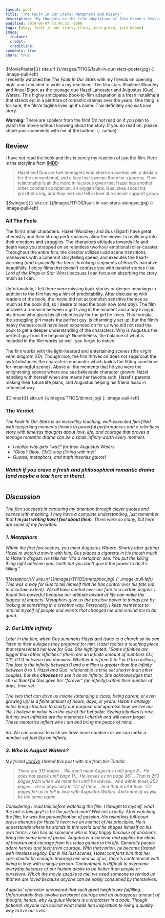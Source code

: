 ```yaml
---
layout: post
title: "The Fault In Our Stars: Metaphors and Misery"
description: "My thoughts on the film adaptation of John Green's bestseller."
modified: 2014-06-07 23:46:33 -1000
tags: [okay, fault in our stars, tfios, john green, josh boone]
image:
  feature: 
  credit: 
  creditlink: 
comments: true
share: true
---
```

<!-- Table of Contents
<section id="table-of-contents" class ="toc">
  <header>
    <h3>Contents</h3>
  </header>
<div id="drawer" markdown="1">
*  Auto generated table of contents
{:toc}
</div>
</section> 
-->

![MoviePoster]({{ site.url }}/images/TFIOS/fault-in-our-stars-poster.jpg)
{: .image-pull-left}
<br>
I recently watched the *The Fault In Our Stars* with my friends on opening night and I decided to write a my reactions. The film stars Shailene Woodley and Ansel Elgort as the teenage duo Hazel Lancaster and Augustus (Gus) Waters. This highly anticipated book-to-film adaptation is a fresh installment that stands out in a plethora of romantic dramas over the years. One thing is for sure, the film's tagline lives up it's name. This definitely *one sick love story.*


**Warning:** There are spoilers from the film! *Do not* read on if you plan to watch the movie without knowing about the story. If you do read on, please share your comments with me at the bottom.
{: .notice}

## Review 

I have *not* read the book and this is purely my reaction of just the film. Here is the storyline from [IMDB](http://www.imdb.com/title/tt2582846/):

> Hazel and Gus are two teenagers who share an acerbic wit, a disdain for the conventional, and a love that sweeps them on a journey. Their relationship is all the more miraculous given that Hazel has another other constant companion: an oxygen tank, Gus jokes about his prosthetic leg, and they met and fell in love at a cancer support group.

![Swingset]({{ site.url }}/images/TFIOS/fault-in-our-stars-swingset.jpg)
{: .image-pull-left}

### All The Feels

The film's main characters: Hazel (Woodley) and Gus (Elgort) have great chemistry and their strong performances allow the viewer to really buy into their emotions and struggles. The characters attitudes towards life and death keep you strapped on an relentless two hour emotional roller-coaster. Throughout the entire film, the director utilizes lucid scene transitions, maneuvers with a coherent storytelling speed,  and executes the heart-warming (*and especially the heart-breaking*) segments of Hazel's narrative beautifully. I enjoy films that doesn't confuse you with parallel stories (like *Lord of the Rings* or *Star Wars*) because I can focus on absorbing the story much as I can. 
<br><br>
Unfortunately, I felt there were missing back stories or deeper meanings in addition to the film having a hint of predictability. After discussing with readers of the book, the movie did not accomplish sensitive themes as much as the book did, so I desire to read the book now (*one day*). The film unravels a romance between a girl living in the moment and a boy living in his dream who gives his all relentlessly for the girl he loves. This formula, the struggling girl meets the perfect guy, is charmingly set up, but the film's heavy themes could have been expanded on for us who did not read the book to get a deeper understanding of the characters. Why is Augustus the perfect guy from the beginning? Nonetheless, the balance of what is included in the film works so well, you forget to notice.
<br><br>
The film works with the light-hearted and entertaining scenes (*the virgin venn diagram XD*). Though nice, the film thrives on does not sugarcoat the awful obstacles the characters encounter which builds the fitting conditions for meaningful scenes. Above all the moments that hit you were the enlightening scenes where you see believable character growth: Hazel handling with herself when she meets her favorite auth, Hazel's parents making their future life plans, and Augustus helping his friend Issac in influential way.
<br><br>
![Dinner]({{ site.url }}/images/TFIOS/dinner.jpg)
{: .image-pull-left}

### The Verdict

<i> The Fault In Our Stars is an incredibly touching,  well-executed film filled with tearjerking moments thanks to powerful performances and a relentless story with timeless thoughts about love, life, and courage that proves a teenage romantic drama can be a small infinity worth every moment.

* I realize why girls "wait" for their Augustus Waters 
* "Okay? Okay. OMG stop flirting with me!" 
* Quotes, metaphors, and math theories galore!

### Watch if you crave a fresh and philosophical romantic drama (and maybe a tear here or there).

---

## Discussion

The film succeeds in capturing my attention through clever quotes and scenes with meaning. I may have a complete understanding, just remember that **I'm just writing how I feel about them**. There were so many, but here are some of my favorites:

### 1. Metaphors
Within the first few scenes, you meet Augustus Waters. Shortly after getting Hazel to watch a movie with him, Gus places a cigarette in his mouth much to Hazel's disgust. He tells her *"It's a metaphor, see. You put the killing thing right between your teeth but you don't give it the power to do it's killing."*
<br><br>
![Metaphor]({{ site.url }}/images/TFIOS/metaphor.jpg)
{: .image-pull-left}
<br>
This was a way for Gus to tell himself that he has control over his fate (up to a certain extent). We all have control over our fate to a certain degree. I found this powerful because our attitude toward of life can make the biggest of impacts. Metaphors give us the positive power to things just by looking at something in a creative way. Personally, I keep mementos to remind myself of people and events that changed me and remind me to do good. 

### 2. Our Little Infinity

Later in the film, when Gus summons Hazel and Issac to a church so he can listen to their eulogies they prepared for him, Hazel recites a touching piece that represented her love for Gus. She highlighted: *"Some infinities are bigger than other infinities."* (there are an infinite amount of numbers (0.1, 0.11, 0.12) between two domains. Whether it is from 0 to 1 or 0 to a million.) The fact is the infinity between 0 and a million is greater than the infinity between  0 to 1. Hazel and Gus' relationship is time set shorter than other couples, but she **chooses** to see it as an infinity. She acknowledges that she is thankful Gus gave her "forever" (an infinity) within their number of days, their set.
<br><br>
The sets that can drive us insane *(attending a class, being parent, or even growing up)* is a finite amount of hours, days, or years. Hazel's analogy helps bring structure to *clairfy our purpose* and *appraise how we live our life*. I believe in value is in the eye of the beholder. Seeing infinities is rare, but my own infinities are the memories I cherish and will never forget. These memories reflect who I am and bring me peace of mind. 
<br><br>
So. We can choose to wish we have more numbers or we can make a number set feel like an infinity.

### 3. Who Is August Waters?

My friend [Jordyn](http://jordynchung.tumblr.com) shared this post with me from her Tumblr:

> There are 313 pages... We don't meet Augustus until page 8... He does not speak until page 11... He leaves us on page 261... That is 253 pages from when we meet him until he leaves... And within those 253 pages... He is physically in 172 of them... And that is all it took. 172 pages for us to fall in love with Augustus Waters. And none of us will be the same again...

Considering I read this before watching the film. I thought to myself: *what* the hell is this guy? Is he the *perfect* man? Well not exactly. After watching the film, he was the personification of passion. His relentless full-court press attempts for Hazel's heart ws an instinct of his principles. He is understands where he stands in this world and he shapes himself on his own terms. I see him as someone who is truly happy because of decisions bring him some kind of peace. Augutus is a survivor and applies the ideas of heroism and courage from his video games to his life. Generally people adore heroes and feed from courage. With that notion, he became fixated with timeless legacy. But in his last scenes, Hazel comforts him that her care should be enough. Showing him and all of us, there's contentment with being in love with a single person. Contentment is difficult to overcome everyday because of our human desire to be better than people or ourselves. Which the movie speaks to me: we need someone to remind us that we are loved because anyone can be easily consumed by themselves.
<br><br>
Augutus' character uncovered that such great heights are fulfilling. Unfortunately they involve persistent courage and an outrageous amount of thought, hence, why Augutus Waters is a character in a book. Though fictional, anyone can collect what made him inspiration to living a quality way to live our lives.

